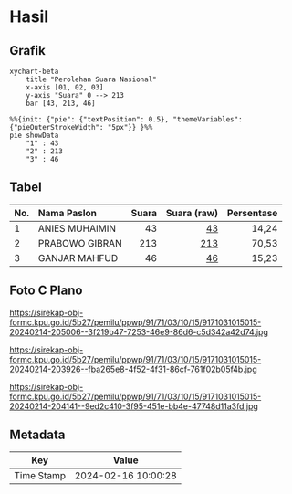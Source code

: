 # Hasil

## Grafik

```mermaid
xychart-beta
    title "Perolehan Suara Nasional"
    x-axis [01, 02, 03]
    y-axis "Suara" 0 --> 213
    bar [43, 213, 46]
```

```mermaid
%%{init: {"pie": {"textPosition": 0.5}, "themeVariables": {"pieOuterStrokeWidth": "5px"}} }%%
pie showData
    "1" : 43
    "2" : 213
    "3" : 46
```

## Tabel

| No. | Nama Paslon    | Suara | Suara (raw) | Persentase |
|:--- |:-------------- | -----:| -----------:| ----------:|
| 1   | ANIES MUHAIMIN | 43    | [43][p-1]   | 14,24      |
| 2   | PRABOWO GIBRAN | 213   | [213][p-2]  | 70,53      |
| 3   | GANJAR MAHFUD  | 46    | [46][p-3]   | 15,23      |


[p-1]: https://github.com/gigit-pemilu/pemilu-2024/blob/main/pilpres/hitung-suara/sub/91-papua/sub/71-kota-jayapura/sub/03-abepura/sub/1015-wahno/sub/015-tps/sub/paslon-1.txt
[p-2]: https://github.com/gigit-pemilu/pemilu-2024/blob/main/pilpres/hitung-suara/sub/91-papua/sub/71-kota-jayapura/sub/03-abepura/sub/1015-wahno/sub/015-tps/sub/paslon-2.txt
[p-3]: https://github.com/gigit-pemilu/pemilu-2024/blob/main/pilpres/hitung-suara/sub/91-papua/sub/71-kota-jayapura/sub/03-abepura/sub/1015-wahno/sub/015-tps/sub/paslon-3.txt

## Foto C Plano

https://sirekap-obj-formc.kpu.go.id/5b27/pemilu/ppwp/91/71/03/10/15/9171031015015-20240214-205006--3f219b47-7253-46e9-86d6-c5d342a42d74.jpg

https://sirekap-obj-formc.kpu.go.id/5b27/pemilu/ppwp/91/71/03/10/15/9171031015015-20240214-203926--fba265e8-4f52-4f31-86cf-761f02b05f4b.jpg

https://sirekap-obj-formc.kpu.go.id/5b27/pemilu/ppwp/91/71/03/10/15/9171031015015-20240214-204141--9ed2c410-3f95-451e-bb4e-47748d11a3fd.jpg


## Metadata

| Key        | Value               |
| ---------- | ------------------- |
| Time Stamp | 2024-02-16 10:00:28 |



